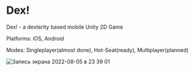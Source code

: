 # Dex!

Dex! - a dexterity based mobile Unity 2D Game

Platforms: iOS, Android

Modes: Singleplayer(almost done), Hot-Seat(ready), Multiplayer(planned)



![Запись экрана 2022-08-05 в 23 39 01](https://user-images.githubusercontent.com/59771705/183214205-769c92a2-5fa8-4174-b455-5f78d2639263.gif)

